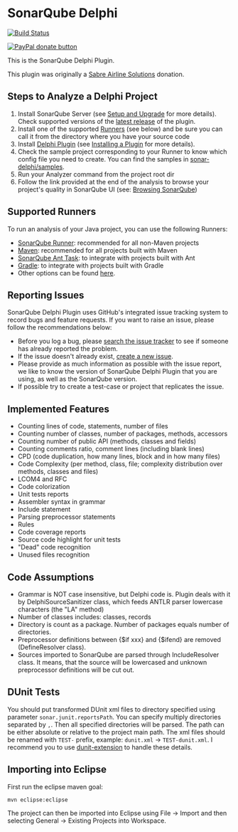 SonarQube Delphi
================

[![Build Status](https://travis-ci.org/fabriciocolombo/sonar-delphi.svg?branch=master)](https://travis-ci.org/fabriciocolombo/sonar-delphi)

[![PayPal donate button](http://img.shields.io/paypal/donate.png?color=yellowgreen)](https://www.paypal.com/cgi-bin/webscr?cmd=_s-xclick&hosted_button_id=M34MZEVLTQNUQ)

This is the SonarQube Delphi Plugin.

This plugin was originally a [Sabre Airline Solutions](http://www.sabreairlinesolutions.com/home/) donation.

<!---
Project homepage:
http://docs.sonarqube.org/display/PLUG/JavaScript+Plugin

Issue tracking:
http://jira.sonarsource.com/browse/SONARJS
--->

Steps to Analyze a Delphi Project
------------------------------------------------

1. Install SonarQube Server (see [Setup and Upgrade](http://docs.sonarqube.org/display/SONAR/Setup+and+Upgrade) for more details). Check supported versions of the [latest release](https://github.com/fabriciocolombo/sonar-delphi/releases/latest) of the plugin.
2. Install one of the supported [Runners](#supported-runners) (see below) and be sure you can call it from the directory where you have your source code
3. Install [Delphi Plugin](https://github.com/fabriciocolombo/sonar-delphi/releases/latest) (see [Installing a Plugin](http://docs.sonarqube.org/display/SONAR/Installing+a+Plugin)  for more details).
4. Check the sample project corresponding to your Runner to know which config file you need to create. You can find the samples in [sonar-delphi/samples](https://github.com/fabriciocolombo/sonar-delphi/tree/master/samples).
5. Run your Analyzer command from the project root dir
6. Follow the link provided at the end of the analysis to browse your project's quality in SonarQube UI (see: [Browsing SonarQube](http://docs.sonarqube.org/display/SONAR/Browsing+SonarQube))

Supported Runners
----------------------------
 To run an analysis of your Java project, you can use the following Runners:

* [SonarQube Runner](http://docs.sonarqube.org/display/SONAR/Installing+and+Configuring+SonarQube+Scanner): recommended for all non-Maven projects
* [Maven](http://docs.sonarqube.org/display/SONAR/Installing+and+Configuring+SonarQube+Scanner+for+Maven): recommended for all projects built with Maven
* [SonarQube Ant Task](http://docs.sonarqube.org/display/SONAR/Installing+and+Configuring+SonarQube+Scanner+for+Ant): to integrate with projects built with Ant
* [Gradle](http://docs.sonarqube.org/display/SONAR/Installing+and+Configuring+SonarQube+Scanner+for+Gradle): to integrate with projects built with Gradle
* Other options can be found [here](http://docs.sonarqube.org/display/SONAR/Installing+a+Scanner).


Reporting Issues
----------------------------
SonarQube Delphi Plugin uses GitHub's integrated issue tracking system to record bugs and feature
requests. If you want to raise an issue, please follow the recommendations below:

* Before you log a bug, please [search the issue tracker](https://github.com/fabriciocolombo/sonar-delphi/search?type=Issues)
  to see if someone has already reported the problem.
* If the issue doesn't already exist, [create a new issue](https://github.com/fabriciocolombo/sonar-delphi/issues/new).
* Please provide as much information as possible with the issue report, we like to know
  the version of SonarQube Delphi Plugin that you are using, as well as the SonarQube version.
* If possible try to create a test-case or project that replicates the issue. 

Implemented Features
------------------------------------------

* Counting lines of code, statements, number of files
* Counting number of classes, number of packages, methods, accessors
* Counting number of public API (methods, classes and fields)
* Counting comments ratio, comment lines (including blank lines)
* CPD (code duplication, how many lines, block and in how many files)
* Code Complexity (per method, class, file; complexity distribution over methods, classes and files)
* LCOM4 and RFC
* Code colorization
* Unit tests reports
* Assembler syntax in grammar
* Include statement
* Parsing preprocessor statements
* Rules
* Code coverage reports
* Source code highlight for unit tests
* "Dead" code recognition
* Unused files recognition

Code Assumptions
----------------------------------

* Grammar is NOT case insensitive, but Delphi code is. Plugin deals with it by DelphiSourceSanitizer class, which feeds ANTLR parser lowercase characters (the "LA" method)
* Number of classes includes: classes, records
* Directory is count as a package. Number of packages equals number of directories.
* Preprocessor definitions between {$if xxx} and {$ifend} are removed (DefineResolver class).
* Sources imported to SonarQube are parsed through IncludeResolver class. It means, that the source will be lowercased and unknown preprocessor definitions will be cut out.

DUnit Tests
----------------------

You should put transformed DUnit xml files to directory specified using parameter `sonar.junit.reportsPath`. 
You can specify multiply directories separated by `,`. Then all specified directories will be parsed. 
The path can be either absolute or relative to the project main path.
The xml files should be renamed with `TEST-` prefix, example: `dunit.xml` -> `TEST-dunit.xml`.
I recommend you to use [dunit-extension](https://github.com/fabriciocolombo/dunit-extension) to handle these details.

Importing into Eclipse
-------------------------------
First run the eclipse maven goal:

    mvn eclipse:eclipse

The project can then be imported into Eclipse using File -> Import and then selecting General -> Existing Projects into Workspace.

